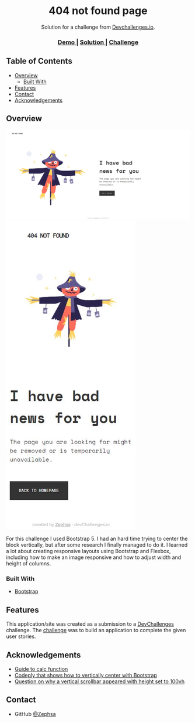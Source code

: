 <!-- Please update value in the {}  -->

<h1 align="center">404 not found page</h1>

<div align="center">
   Solution for a challenge from  <a href="http://devchallenges.io" target="_blank">Devchallenges.io</a>.
</div>

<div align="center">
  <h3>
    <a href="https://zephsa.github.io/404-not-found-page/">
      Demo
    </a>
    <span> | </span>
    <a href="https://devchallenges.io/solutions/ZAYroz0zcsytcAfFv2Na">
      Solution
    </a>
    <span> | </span>
    <a href="https://devchallenges.io/challenges/wBunSb7FPrIepJZAg0sY">
      Challenge
    </a>
  </h3>
</div>

<!-- TABLE OF CONTENTS -->

## Table of Contents

- [Overview](#overview)
  - [Built With](#built-with)
- [Features](#features)
- [Contact](#contact)
- [Acknowledgements](#acknowledgements)

<!-- OVERVIEW -->

## Overview

![screenshot](https://github.com/Zephsa/404-Not-Found-page/blob/main/404-not-found-desktop.JPG)
![mobile](https://github.com/Zephsa/404-Not-Found-page/blob/main/404-not-found-mobile.JPG)

For this challenge I used Bootstrap 5. I had an hard time trying to center the block vertically, but after some research I finally managed to do it. I learned a lot about creating responsive layouts using Bootstrap and Flexbox, including how to make an image responsive and how to adjust width and height of columns. 

### Built With

- [Bootstrap](https://getbootstrap.com/)

## Features

This application/site was created as a submission to a [DevChallenges](https://devchallenges.io/challenges) challenge. The [challenge](https://devchallenges.io/challenges/wBunSb7FPrIepJZAg0sY) was to build an application to complete the given user stories.


## Acknowledgements

- [Guide to calc function](https://css-tricks.com/a-complete-guide-to-calc-in-css/)
- [Codeply that shows how to vertically center with Bootstrap](https://www.codeply.com/p/0VM5MJ7Had)
- [Question on why a vertical scrollbar appeared with height set to 100vh](https://stackoverflow.com/questions/64959657/bootstrap-4-100vh-container-within-auto-width-column-is-overflowing)

## Contact

- GitHub [@Zephsa](https://github.com/Zephsa)
